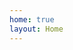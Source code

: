 ```yaml
---
home: true
layout: Home
---
```


<HomePage />


<script setup>
  import HomePage from '@theme/HomePage.vue'
</script>
